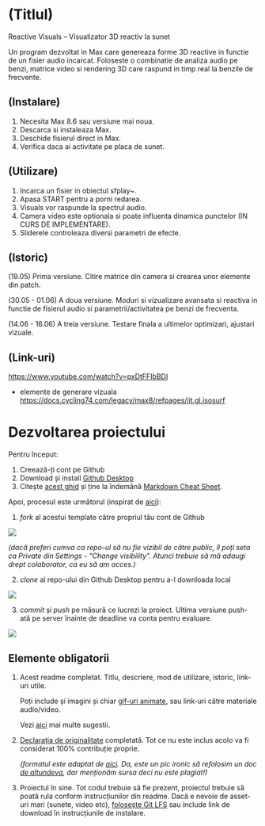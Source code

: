 # (Titlul)
Reactive Visuals – Visualizator 3D reactiv la sunet

Un program dezvoltat in Max care genereaza forme 3D reactive in functie de un fisier audio incarcat. Foloseste o combinatie de analiza audio pe benzi, matrice video si rendering 3D care raspund in timp real la benzile de frecvente.

## (Instalare)
1. Necesita Max 8.6 sau versiune mai noua.
2. Descarca si instaleaza Max.
3. Deschide fisierul direct in Max.
4. Verifica daca ai activitate pe placa de sunet.

## (Utilizare)
1. Incarca un fisier in obiectul sfplay~.
2. Apasa START pentru a porni redarea.
3. Visuals vor raspunde la spectrul audio.
4. Camera video este optionala si poate influenta dinamica punctelor (IN CURS DE IMPLEMENTARE).
5. Sliderele controleaza diversi parametri de efecte.

## (Istoric)
(19.05) Prima versiune. Citire matrice din camera si crearea unor elemente din patch.

(30.05 - 01.06) A doua versiune. Moduri si vizualizare avansata si reactiva in functie de fisierul audio si parametrii/activitatea pe benzi de frecventa.

(14.06 - 16.06) A treia versiune. Testare finala a ultimelor optimizari, ajustari vizuale.

## (Link-uri)
https://www.youtube.com/watch?v=pxDtFFIbBDI
- elemente de generare vizuala
https://docs.cycling74.com/legacy/max8/refpages/jit.gl.isosurf

# Dezvoltarea proiectului

Pentru început:

1. Creează-ți cont pe Github
2. Download și install [Github Desktop](https://desktop.github.com/)
3. Citește [acest ghid](https://charlesmartin.com.au/blog/2020/08/09/student-project-repository) și ține la îndemână [Markdown Cheat Sheet](https://www.markdownguide.org/cheat-sheet).

Apoi, procesul este următorul (inspirat de [aici](https://cs.anu.edu.au/courses/comp1720/deliverables/05-major-project/#submission-process)):

1. *fork* al acestui template către propriul tău cont de Github

![](assets/fork.gif)

_(dacă preferi cumva ca repo-ul să nu fie vizibil de către public, îl poți seta ca Private din Settings - "Change visibility". Atunci trebuie să mă adaugi drept colaborator, ca eu să am acces.)_

2. *clone* al repo-ului din Github Desktop pentru a-l downloada local

![](assets/clone.gif)

3. *commit* și *push* pe măsură ce lucrezi la proiect. Ultima versiune push-ată pe server înainte de deadline va conta pentru evaluare.

![](assets/commit.gif)

## Elemente obligatorii

1. Acest readme completat. Titlu, descriere, mod de utilizare, istoric, link-uri utile.

   Poți include și imagini și chiar [gif-uri animate](https://www.screentogif.com/), sau link-uri către materiale audio/video.
   
   Vezi [aici](https://charlesmartin.com.au/blog/2020/08/09/student-project-repository) mai multe sugestii.

2. [Declarația de originalitate](statement-of-originality.yml) completată. Tot ce nu este inclus acolo va fi considerat 100% contribuție proprie.

    *(formatul este adaptat de [aici](https://gitlab.cecs.anu.edu.au/comp1720/2018/comp1720-2018-major-project/-/blob/master/statement-of-originality.yml). Da, este un pic ironic să refolosim un doc [de altundeva](https://cs.anu.edu.au/courses/comp1720/resources/faq/#how-do-i-fill-out-my-statement-of-originality), dar menționăm sursa deci nu este plagiat!)*

3. Proiectul în sine. Tot codul trebuie să fie prezent, proiectul trebuie să poată rula conform instrucțiunilor din readme. Dacă e nevoie de asset-uri mari (sunete, video etc), [folosește Git LFS](https://git-lfs.github.com/) sau include link de download în instrucțiunile de instalare.

